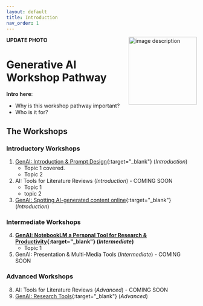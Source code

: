 ```yaml
---
layout: default
title: Introduction 
nav_order: 1
---
```

**UPDATE PHOTO**
<img src="images/WORKSHOP-LOGO-HERE.png" style="float:right;width:180px;" alt="image description">

# Generative AI Workshop Pathway
**Intro here**:
- Why is this workshop pathway important?
- Who is it for?

## The Workshops 

### Introductory Workshops
1. [GenAI: Introduction & Prompt Design](https://lib.uvic.ca/gen-ai){:target="_blank"} (_Introduction_)
   - Topic 1 covered.
   - Topic 2
3. AI: Tools for Literature Reviews (_Introduction_) - COMING SOON
    - Topic 1
    - topic 2
5. [GenAI: Spotting AI-generated content online](https://libguides.uvic.ca/fakenews/what-is-fake-news){:target="_blank"} (_Introduction_)
 
### Intermediate Workshops
4. **[GenAI: NotebookLM a Personal Tool for Research & Productivity](https://lib.uvic.ca/genai-notebooklm){:target="_blank"} (_Intermediate_)**
   - Topic 1
6. GenAI: Presentation & Multi-Media Tools (_Intermediate_) - COMING SOON
 
### Advanced Workshops
8. AI: Tools for Literature Reviews (_Advanced_) - COMING SOON
9. [GenAI: Research Tools](https://lib.uvic.ca/genai-research-adv){:target="_blank"} (_Advanced_)
